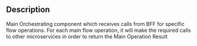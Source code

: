


## Description

Main Orchestrating component which receives calls from BFF for specific flow operations.
For each main flow operation, it will make the required calls to other microservices
in order to return the Main Operation Result
